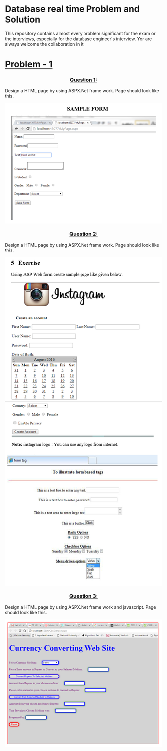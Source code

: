 # Database real time Problem and Solution
 This repository contains almost every problem significant for the exam or the interviews, especially for the database engineer's interview. Yor are always welcome the collaboration in it.

<a href="./Problem1"><h1>Problem - 1</h1></a>

<a href="./Problem1/solution/Q1.aspx"><h3 align="center" >Question 1:  </h3></a>
Design a HTML page by using ASPX.Net frame work. Page should look like this.
<div align="center">
<img align="center" src="/Problem1/images/1.png"/>
</div>

<a href="./Problem1/solution/Q2.aspx"><h3 align="center" >Question 2:  </h3></a>
Design a HTML page by using ASPX.Net frame work. Page should look like this.

<div align="center">
<img align="center" src="/Problem1/images/2.png"/>
<img align="center" src="/Problem1/images/2.1.png"/>
<img align="center" src="/Problem1/images/2.2.png"/>
</div>


<a href="./Problem1/solution/Q3"><h3 align="center" >Question 3:  </h3></a>
Design a HTML page by using ASPX.Net frame work and javascript. Page should look like this.

<div align="center">
<img align="center" src="/Problem1/images/3.png"/>
</div>

